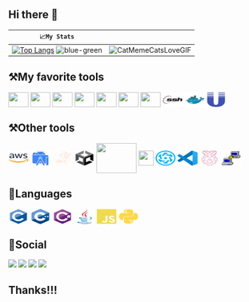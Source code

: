 ## Hi there 👋

[blue-green]: https://github-readme-stats.vercel.app/api?username=Tesla-Sec&show_icons=true&hide=contribs,prs&cache_seconds=86400&theme=blue-green

| `📈My Stats`||
| :--: | :-: |
| [![Top Langs](https://github-readme-stats.vercel.app/api/top-langs/?username=Tesla-Sec&layout=compact&theme=blue-green)](https://github.com/anuraghazra/github-readme-stats) ![blue-green][blue-green]  | ![CatMemeCatsLoveGIF](https://github.com/user-attachments/assets/6b0932f8-6cea-4a0b-a8df-44045118943e) |



## ⚒️My favorite tools

<div style="display: inline_block">
  <img align="center" height="30" width="40" src="https://blackarch.org/images/logo/ba-logo.png">
  <img align="center" height="30" width="40" src="https://www.kali.org/images/kali-logo.svg">
  <img align="center" height="30" width="40" src="https://www.kali.org/images/tool-logo-sqlmap.svg">
  <img align="center" height="30" width="40" src="https://www.kali.org/images/tool-logo-metasploit.svg">
  <img align="center" height="30" width="40" src="https://www.kali.org/images/tool-logo-nmap.svg">
  <img align="center" height="30" width="40" src="https://www.kali.org/images/tool-logo-burp.svg">
  <img align="center" height="30" width="40" src="https://www.kali.org/images/tool-logo-wireshark.svg">
  <img align="center" height="30" width="40" src="https://raw.githubusercontent.com/devicons/devicon/refs/heads/master/icons/ssh/ssh-original-wordmark.svg">
  <img align="center" height="30" width="40" src="https://raw.githubusercontent.com/devicons/devicon/refs/heads/master/icons/docker/docker-original.svg">
  <img align="center" height="30" width="40" src="https://raw.githubusercontent.com/devicons/devicon/refs/heads/master/icons/unix/unix-original.svg">
</div>

## ⚒️Other tools

<div style="display: inline_block">
  <img align="center" height="30" width="40" src="https://raw.githubusercontent.com/devicons/devicon/refs/heads/master/icons/amazonwebservices/amazonwebservices-original-wordmark.svg">
  <img align="center" height="30" width="40" src="https://raw.githubusercontent.com/devicons/devicon/refs/heads/master/icons/androidstudio/androidstudio-plain.svg">
  <img align="center" height="30" width="40" src="https://raw.githubusercontent.com/devicons/devicon/refs/heads/master/icons/gcc/gcc-line.svg">
  <img align="center" height="30" width="40" src="https://raw.githubusercontent.com/devicons/devicon/refs/heads/master/icons/unity/unity-original.svg">
  <img align="center" height="60" width="80" src="https://raw.githubusercontent.com/deepseek-ai/DeepSeek-V2/refs/heads/main/figures/logo.svg">
  <img align="center" height="30" width="30" src="https://store-images.s-microsoft.com/image/apps.64314.14423064005243201.ff003f01-b27e-4e67-9aa6-33c671187261.c7133ceb-d688-4f51-b158-23818ec236ff?h=210">
  <img align="center" height="30" width="40" src="https://raw.githubusercontent.com/devicons/devicon/refs/heads/master/icons/quasar/quasar-plain.svg">
  <img align="center" height="30" width="40" src="https://raw.githubusercontent.com/devicons/devicon/refs/heads/master/icons/vscode/vscode-original.svg">
  <img align="center" height="30" width="40" src="https://raw.githubusercontent.com/devicons/devicon/refs/heads/master/icons/raspberrypi/raspberrypi-line.svg">
  <img align="center" height="30" width="40" src="https://raw.githubusercontent.com/devicons/devicon/refs/heads/master/icons/putty/putty-original.svg">
</div>

## 📔Languages

<div style="display: inline_block">
  <img align="center" height="30" width="40" src="https://raw.githubusercontent.com/devicons/devicon/refs/heads/master/icons/c/c-original.svg">
  <img align="center" height="30" width="40" src="https://raw.githubusercontent.com/devicons/devicon/refs/heads/master/icons/cplusplus/cplusplus-original.svg">
  <img align="center" height="30" width="40" src="https://raw.githubusercontent.com/devicons/devicon/refs/heads/master/icons/csharp/csharp-original.svg">
  <img align="center" height="30" width="40" src="https://raw.githubusercontent.com/devicons/devicon/refs/heads/master/icons/java/java-original.svg">
  <img align="center" height="30" width="40" src="https://raw.githubusercontent.com/devicons/devicon/refs/heads/master/icons/javascript/javascript-plain.svg">
  <img align="center" height="30" width="40" src="https://raw.githubusercontent.com/devicons/devicon/refs/heads/master/icons/python/python-plain.svg">
</div>

## 👥Social

<div> 
   <a href="https://ringzer0ctf.com/profile/51253" target="_blank"><img src="https://ringzer0ctf.com/images/logo.png" height="30" target="_blank"></a> 
   <a href="https://discord.com/users/393929773740457987" target="_blank"><img src="https://cdn.prod.website-files.com/6257adef93867e50d84d30e2/6257d23c5fb25be7e0b6e220_Open%20Source%20Projects%20_%20Discord-7.svg" height="30" target="_blank"></a> 
   <a href = "mailto:nicolas.herculano2004@gmail.com"><img src="https://ssl.gstatic.com/ui/v1/icons/mail/rfr/logo_gmail_lockup_dark_1x_r5.png" height="30" target="_blank"></a> 
   <a href="https://www.linkedin.com/in/nicolas-herculano" target="_blank"><img src="https://images.ctfassets.net/h6ufgtwb6nv1/5lHIgLTzfLWN0rHbv4SlVZ/f6463b137d7b1c156c641b090393e04b/LinkedIn_logo_initials.png" height="30" target="_blank"></a> 
  
</div>

## Thanks!!!



